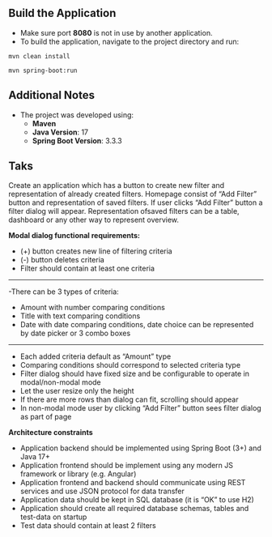 ## Build the Application
- Make sure port **8080** is not in use by another application.
- To build the application, navigate to the project directory and run:
```
mvn clean install
```

```
mvn spring-boot:run
```

## Additional Notes

- The project was developed using:
    - **Maven**
    - **Java Version**: 17
    - **Spring Boot Version**: 3.3.3


## Taks

Create an application which has a button to create new filter and representation of already created filters.
Homepage consist of “Add Filter” button and representation of saved filters. If user clicks “Add Filter” button a filter dialog will appear. Representation ofsaved filters can be a table, dashboard or any other way to represent overview.

**Modal dialog functional requirements:**
- (+) button creates new line of filtering criteria
- (-) button deletes criteria
- Filter should contain at least one criteria
****
-There can be 3 types of criteria:
- Amount with number comparing conditions
- Title with text comparing conditions
- Date with date comparing conditions, date choice can be represented by date picker or 3 combo boxes
****
- Each added criteria default as “Amount” type
- Comparing conditions should correspond to selected criteria type
- Filter dialog should have fixed size and be configurable to operate in modal/non-modal mode
- Let the user resize only the height
- If there are more rows than dialog can fit, scrolling should appear
- In non-modal mode user by clicking “Add Filter” button sees filter dialog as part of page


**Architecture constraints**
- Application backend should be implemented using Spring Boot (3+) and Java 17+
- Application frontend should be implement using any modern JS framework or library (e.g. Angular)
- Application frontend and backend should communicate using REST services and use JSON protocol for data transfer
- Application data should be kept in SQL database (it is “OK” to use H2)
- Application should create all required database schemas, tables and test-data on startup
- Test data should contain at least 2 filters